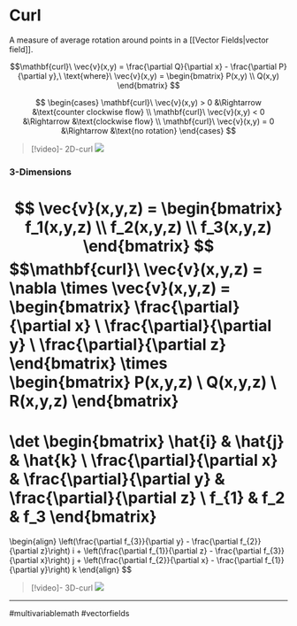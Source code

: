 # Curl
A measure of average rotation around points in a [[Vector Fields|vector field]].

$$\mathbf{curl}\ \vec{v}(x,y) = \frac{\partial Q}{\partial x} - \frac{\partial P}{\partial y},\ \text{where}\ \vec{v}(x,y) = 
\begin{bmatrix}
P(x,y) \\  Q(x,y)
\end{bmatrix}
$$

$$
\begin{cases}
\mathbf{curl}\ \vec{v}(x,y) > 0 &\Rightarrow &\text{counter clockwise flow} \\
\mathbf{curl}\ \vec{v}(x,y) < 0 &\Rightarrow &\text{clockwise flow} \\
\mathbf{curl}\ \vec{v}(x,y) = 0 &\Rightarrow &\text{no rotation}
\end{cases}
$$

>[!video]- 2D-curl
>![](https://www.youtube.com/watch?v=qF9Kz37Ksq0&list=PLSQl0a2vh4HC5feHa6Rc5c0wbRTx56nF7&index=56)

### 3-Dimensions

$$
\vec{v}(x,y,z) =
\begin{bmatrix}
f_1(x,y,z) \\
f_2(x,y,z) \\
f_3(x,y,z)
\end{bmatrix}
$$
$$\mathbf{curl}\ \vec{v}(x,y,z) = \nabla \times \vec{v}(x,y,z) = 
\begin{bmatrix}
\frac{\partial}{\partial x} \\
\frac{\partial}{\partial y} \\
\frac{\partial}{\partial z}
\end{bmatrix}
\times
\begin{bmatrix}
P(x,y,z) \\
Q(x,y,z) \\
R(x,y,z)
\end{bmatrix}
=
\det
\begin{bmatrix}
\hat{i} & \hat{j} & \hat{k} \\
\frac{\partial}{\partial x} & \frac{\partial}{\partial y} & \frac{\partial}{\partial z} \\
f_{1} & f_2 & f_3
\end{bmatrix}
$$
$$
=
\begin{align}
\left(\frac{\partial f_{3}}{\partial y} - \frac{\partial f_{2}}{\partial z}\right) i +
\left(\frac{\partial f_{1}}{\partial z} - \frac{\partial f_{3}}{\partial x}\right) j +
\left(\frac{\partial f_{2}}{\partial x} - \frac{\partial f_{1}}{\partial y}\right) k
\end{align}
$$


>[!video]- 3D-curl
>![](https://www.youtube.com/watch?v=a_49iMi10kg&list=PLSQl0a2vh4HC5feHa6Rc5c0wbRTx56nF7&index=62)

---
#multivariablemath #vectorfields